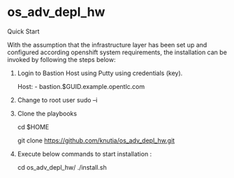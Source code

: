 ﻿# os_adv_depl_hw

Quick Start

With the assumption that the infrastructure layer has been set up and configured according openshift system requirements, the installation can be invoked by following the steps below:

1.	Login to Bastion Host using Putty using credentials (key).

    Host: - bastion.$GUID.example.opentlc.com

2.	Change to root user
    sudo –i

3.	Clone the playbooks

    cd $HOME
    
    git clone https://github.com/knutia/os_adv_depl_hw.git

4.	Execute below commands to start installation :

	cd os_adv_depl_hw/
	./install.sh
